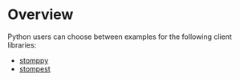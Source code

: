 Overview
========

Python users can choose between examples for the following client libraries:

* [stomppy](http://code.google.com/p/stomppy)
* [stompest](https://github.com/nikipore/stompest)